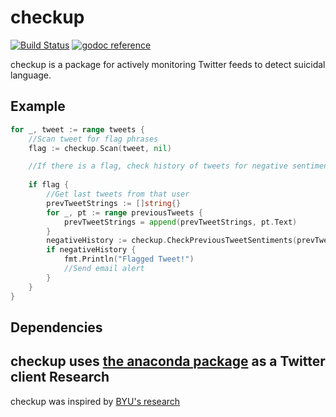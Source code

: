 checkup
=======
[![Build Status](https://drone.io/github.com/r1cky1337/checkup/status.png)](https://drone.io/github.com/r1cky1337/checkup/latest)
[![godoc reference](http://b.repl.ca/v1/godoc-reference-blue.png)](http://godoc.org/github.com/r1cky1337/checkup)

checkup is a package for actively monitoring Twitter feeds to detect suicidal language.

Example
-------
```Go
for _, tweet := range tweets {
	//Scan tweet for flag phrases
	flag := checkup.Scan(tweet, nil)

	//If there is a flag, check history of tweets for negative sentiments
	
	if flag {
		//Get last tweets from that user
		prevTweetStrings := []string{}
		for _, pt := range previousTweets {
			prevTweetStrings = append(prevTweetStrings, pt.Text)
		}
		negativeHistory := checkup.CheckPreviousTweetSentiments(prevTweetStrings, httpClient)
		if negativeHistory {
			fmt.Println("Flagged Tweet!")
			//Send email alert
		}
	}
}
```

Dependencies
------------
checkup uses [the anaconda package](https://github.com/ChimeraCoder/anaconda) as a Twitter client
Research
--------
checkup was inspired by [BYU's research](http://news.byu.edu/archive13-oct-suicide.aspx)
